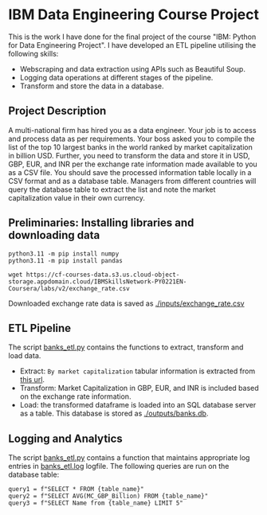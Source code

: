 # IBM Data Engineering Course Project
This is the work I have done for the final project of the course "IBM: Python for Data Engineering Project". I have developed an ETL pipeline utilising the following skills: 
- Webscraping and data extraction using APIs such as Beautiful Soup.
- Logging data operations at different stages of the pipeline.
- Transform and store the data in a database.

## Project Description 
A multi-national firm has hired you as a data engineer. Your job is to access and process data as per requirements. Your boss asked you to compile the list of the top 10 largest banks in the world ranked by market capitalization in billion USD. Further, you need to transform the data and store it in USD, GBP, EUR, and INR per the exchange rate information made available to you as a CSV file. You should save the processed information table locally in a CSV format and as a database table. Managers from different countries will query the database table to extract the list and note the market capitalization value in their own currency.

## Preliminaries: Installing libraries and downloading data

```
python3.11 -m pip install numpy
python3.11 -m pip install pandas

wget https://cf-courses-data.s3.us.cloud-object-storage.appdomain.cloud/IBMSkillsNetwork-PY0221EN-Coursera/labs/v2/exchange_rate.csv

```
Downloaded exchange rate data is saved as [./inputs/exchange_rate.csv](./inputs/exchange_rate.csv)

## ETL Pipeline 
The script [banks_etl.py](./banks_etl.py) contains the functions to extract, transform and load data. 
- Extract: `By market capitalization` tabular information is extracted from [this url](https://web.archive.org/web/20230908091635/https://en.wikipedia.org/wiki/List_of_largest_banks).
- Transform: Market Capitalization in GBP, EUR, and INR is included based on the exchange rate information.
- Load: the transformed dataframe is loaded into an SQL database server as a table. This database is stored as [./outputs/banks.db](./outputs/banks.db).

## Logging and Analytics 
The script [banks_etl.py](./banks_etl.py) contains a function that  maintains appropriate log entries in [banks_etl.log](./banks_etl.log) logfile. The following queries are run on the database table:
```
query1 = f"SELECT * FROM {table_name}"
query2 = f"SELECT AVG(MC_GBP_Billion) FROM {table_name}"
query3 = f"SELECT Name from {table_name} LIMIT 5"
```
